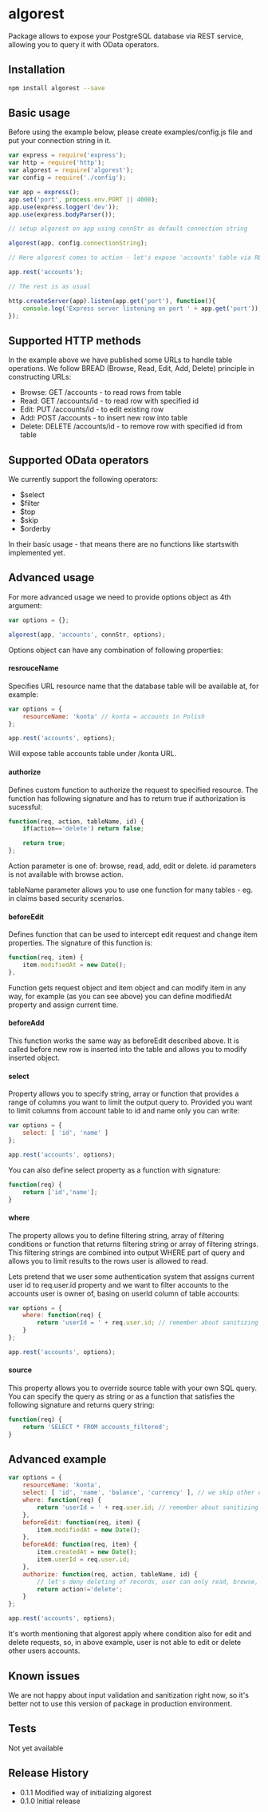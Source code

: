 algorest
=========

Package allows to expose your PostgreSQL database via REST service, allowing you to query it with OData operators.

## Installation

```sh
npm install algorest --save
```

## Basic usage

Before using the example below, please create examples/config.js file and put your connection string in it.

```js
var express = require('express');
var http = require('http');
var algorest = require('algorest');
var config = require('./config');

var app = express();
app.set('port', process.env.PORT || 4000);
app.use(express.logger('dev'));
app.use(express.bodyParser());

// setup algorest on app using connStr as default connection string

algorest(app, config.connectionString);

// Here algorest comes to action - let's expose 'accounts' table via REST interface

app.rest('accounts'); 

// The rest is as usual

http.createServer(app).listen(app.get('port'), function(){
    console.log('Express server listening on port ' + app.get('port'));
});
```

## Supported HTTP methods

In the example above we have published some URLs to handle table operations. We follow BREAD (Browse, Read, Edit, Add, Delete) principle in constructing URLs:

* Browse: GET /accounts - to read rows from table
* Read: GET /accounts/id - to read row with specified id
* Edit: PUT /accounts/id - to edit existing row
* Add: POST /accounts - to insert new row into table
* Delete: DELETE /accounts/id - to remove row with specified id from table

## Supported OData operators

We currently support the following operators:

* $select
* $filter
* $top
* $skip
* $orderby 

In their basic usage - that means there are no functions like startswith implemented yet.

## Advanced usage

For more advanced usage we need to provide options object as 4th argument:

```js
var options = {};

algorest(app, 'accounts', connStr, options); 
```

Options object can have any combination of following properties:

#### resrouceName

Specifies URL resource name that the database table will be available at, for example:

```js
var options = {
    resourceName: 'konta' // konta = accounts in Polish
};

app.rest('accounts', options); 
```

Will expose table accounts table under /konta URL.

#### authorize

Defines custom function to authorize the request to specified resource.
The function has following signature and has to return true if authorization is sucessful:

```js
function(req, action, tableName, id) {
    if(action=='delete') return false;

    return true;
};
```
Action parameter is one of: browse, read, add, edit or delete. id parameters is not available with browse action.

tableName parameter allows you to use one function for many tables - eg. in claims based security scenarios.

#### beforeEdit

Defines function that can be used to intercept edit request and change item properties. The signature of this function is:

```js
function(req, item) {
    item.modifiedAt = new Date();
},

```

Function gets request object and item object and can modify item in any way, for example (as you can see above) you can define modifiedAt property and assign current time.

#### beforeAdd

This function works the same way as beforeEdit described above. It is called before new row is inserted into the table and allows you to modify inserted object.

#### select

Property allows you to specify string, array or function that provides a range of columns you want to limit the output query to. Provided you want to limit columns from account table to id and name only you can write:

```js
var options = {
    select: [ 'id', 'name' ]
};

app.rest('accounts', options); 

```
You can also define select property as a function with signature:

```js
function(req) {
    return ['id','name'];
}
```

#### where

The property allows you to define filtering string, array of filtering conditions or function that returns filtering string or array of filtering strings. This filtering strings are combined into output WHERE part of query and allows you to limit results to the rows user is allowed to read.

Lets pretend that we user some authentication system that assigns current user id to req.user.id property and we want to filter accounts to the accounts user is owner of, basing on userId column of table accounts:


```js
var options = {
    where: function(req) {
        return 'userId = ' + req.user.id; // remember about sanitizing your custom filters! 
    }
};

app.rest('accounts', options); 

```

#### source

This property allows you to override source table with your own SQL query. You can specify the query as string or as a function that satisfies the following signature and returns query string:

```js
function(req) {
    return 'SELECT * FROM accounts_filtered';
}
```

## Advanced example

```js
var options = {
    resourceName: 'konta',
    select: [ 'id', 'name', 'balance', 'currency' ], // we skip other columns like userId, modifiedAt, createdAt
    where: function(req) {
        return 'userId = ' + req.user.id; // remember about sanitizing your custom filters! 
    }, 
    beforeEdit: function(req, item) {
        item.modifiedAt = new Date();
    },
    beforeAdd: function(req, item) {
        item.createdAt = new Date();
        item.userId = req.user.id;
    },
    authorize: function(req, action, tableName, id) {
        // let's deny deleting of records, user can only read, browse, edit and add new items
        return action!='delete';
    }
};

app.rest('accounts', options); 
```

It's worth mentioning that algorest apply where condition also for edit and delete requests, 
so, in above example, user is not able to edit or delete other users accounts.

## Known issues

We are not happy about input validation and sanitization right now, so it's better not to use this version of package in production environment.

## Tests

Not yet available

## Release History

* 0.1.1 Modified way of initializing algorest 
* 0.1.0 Initial release